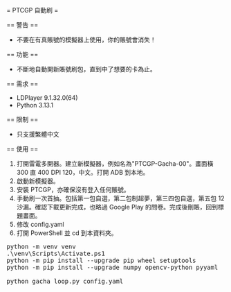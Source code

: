 = PTCGP 自動刷 =

== 警告 ==

- 不要在有真賬號的模擬器上使用，你的賬號會消失！

== 功能 ==

- 不斷地自動開新賬號刷包，直到中了想要的卡為止。

== 需求 ==

- LDPlayer 9.1.32.0(64)
- Python 3.13.1

== 限制 ==

- 只支援繁體中文

== 使用 ==

1. 打開雷電多開器。建立新模擬器，例如名為"PTCGP-Gacha-00"。畫面橫 300 直 400 DPI 120，中文。打開 ADB 到本地。
2. 啟動新模擬器。
3. 安裝 PTCGP，亦確保沒有登入任何賬號。
4. 手動刷一次首抽。包括第一包自選，第二包制超夢，第三四包自選，第五包 12 沙漏。確認下載更新完成，也略過 Google Play 的問卷。完成後刪賬，回到標題畫面。
5. 修改 config.yaml
6. 打開 PowerShell 並 cd 到本資料夾。
<pre>
python -m venv venv
.\venv\Scripts\Activate.ps1
python -m pip install --upgrade pip wheel setuptools
python -m pip install --upgrade numpy opencv-python pyyaml

python gacha_loop.py config.yaml
</pre>
